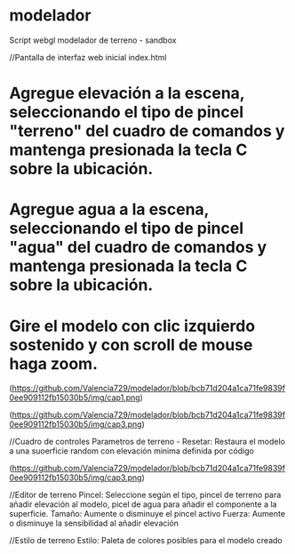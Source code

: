# modelador
Script webgl modelador de terreno - sandbox

//Pantalla de interfaz web inicial index.html
# Agregue elevación a la escena, seleccionando el tipo de pincel "terreno" del cuadro de comandos y mantenga presionada la tecla C sobre la ubicación.
# Agregue agua a la escena, seleccionando el tipo de pincel "agua" del cuadro de comandos y mantenga presionada la tecla C sobre la ubicación.
# Gire el modelo con clic izquierdo sostenido y con scroll de mouse haga zoom.

(https://github.com/Valencia729/modelador/blob/bcb71d204a1ca71fe9839f0ee909112fb15030b5/img/cap1.png)

(https://github.com/Valencia729/modelador/blob/bcb71d204a1ca71fe9839f0ee909112fb15030b5/img/cap3.png)

//Cuadro de controles
Parametros de terreno - Resetar: Restaura el modelo a una suoerficie random con elevación minima definida por código

(https://github.com/Valencia729/modelador/blob/bcb71d204a1ca71fe9839f0ee909112fb15030b5/img/cap3.png)

//Editor de terreno
Pincel: Seleccione según el tipo, pincel de terreno para añadir elevación al modelo, picel de agua para añadir el componente a la superficie.
Tamaño: Aumente o disminuye el pincel activo
Fuerza: Aumente o disminuye la sensibilidad al añadir elevación

//Estilo de terreno
Estilo: Paleta de colores posibles para el modelo creado





